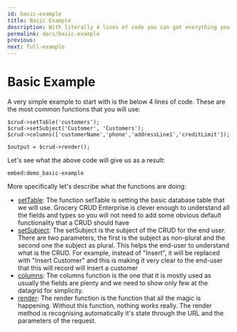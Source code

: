 ```yaml
---
id: basic-example
title: Basic Example
description: With literally 4 lines of code you can get everything you need.
permalink: docs/basic-example
previous: 
next: full-example
---
```


# Basic Example

A very simple example to start with is the below 4 lines of code. These are the most common functions that you will use:
<pre><code class="language-php">$crud->setTable('customers');
$crud->setSubject('Customer', 'Customers');
$crud->columns(['customerName','phone','addressLine1','creditLimit']);

$output = $crud->render();
</code></pre>

Let's see what the above code will give us as a result:

`embed:demo_basic-example`

More specifically let's describe what the functions are doing:

 - [setTable](/docs/set-table): The function setTable is setting the basic database table that we will use. Grocery CRUD Enterprise is clever enough to understand all the fields and types so you will not need to add some obvious default functionality that a CRUD should have
 - [setSubject](/docs/set-subject): The setSubject is the subject of the CRUD for the end user. There are two parameters, the first is the subject as non-plural and the second one the subject as plural. This helps the end-user to understand what is the CRUD. For example, instead of "Insert", it will be replaced with "Insert Customer" and this is making it very clear to the end-user that this will record will insert a customer
 - [columns](/docs/columns): The columns function is the one that it is mostly used as usually the fields are plenty and we need to show only few at the datagrid for simplicity.
 - [render](/docs/render): The render function is the function that all the magic is happening. Without this function, nothing works really. The render method is recognising automatically it's state through the URL and the parameters of the request.